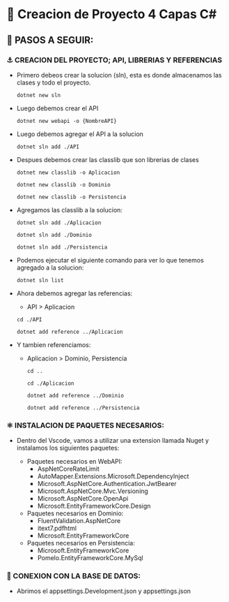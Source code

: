 # 🥇 Creacion de Proyecto 4 Capas C#
## 🎱 PASOS A SEGUIR:
### ⚓ CREACION DEL PROYECTO; API, LIBRERIAS Y REFERENCIAS
+ Primero debeos crear la solucion (sln), esta es donde almacenamos las clases y todo el proyecto.
  
  ```dotnet new sln```
  
+ Luego debemos crear el API

  ```dotnet new webapi -o {NombreAPI}```
  
+ Luego debemos agregar el API a la solucion

   ```dotnet sln add ./API```
  
+ Despues debemos crear las classlib que son librerias de clases

   ```dotnet new classlib -o Aplicacion```
  
   ```dotnet new classlib -o Dominio```
  
   ```dotnet new classlib -o Persistencia```
  
+ Agregamos las classlib a la solucion:

  ```dotnet sln add ./Aplicacion```
  
  ```dotnet sln add ./Dominio```

  ```dotnet sln add ./Persistencia```
+ Podemos ejecutar el siguiente comando para ver lo que tenemos agregado a la solucion:

  ```dotnet sln list```
+ Ahora debemos agregar las referencias:
  
  - API > Aplicacion
    
  ```cd ./API```

  ```dotnet add reference ../Aplicacion```
+ Y tambien referenciamos:
  - Aplicacion > Dominio, Persistencia 

    ```cd ..```

    ```cd ./Aplicacion```

    ```dotnet add reference ../Dominio```

    ```dotnet add reference ../Persistencia```
    
### ⚛️ INSTALACION DE PAQUETES NECESARIOS:

+ Dentro del Vscode, vamos a utilizar una extension llamada Nuget y instalamos los siguientes paquetes:
  
  - Paquetes necesarios en WebAPI:
    * AspNetCoreRateLimit
    * AutoMapper.Extensions.Microsoft.DependencyInject
    * Microsoft.AspNetCore.Authentication.JwtBearer
    * Microsoft.AspNetCore.Mvc.Versioning
    * Microsoft.AspNetCore.OpenApi
    * Microsoft.EntityFrameworkCore.Design
  - Paquetes necesarios en Dominio:
    * FluentValidation.AspNetCore
    * itext7.pdfhtml
    * Microsoft.EntityFrameworkCore
  - Paquetes necesarios en Persistencia:
    * Microsoft.EntityFrameworkCore
    * Pomelo.EntityFrameworkCore.MySql

### 🏹 CONEXION CON LA BASE DE DATOS:

+ Abrimos el appsettings.Development.json y appsettings.json
  

